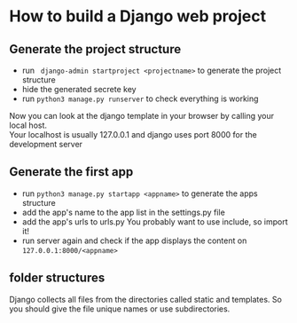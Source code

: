 # How to build a Django web project

## Generate the project structure
 * run ``` django-admin startproject <projectname>``` to generate the project structure
 * hide the generated secrete key
 * run ```python3 manage.py runserver``` to check everything is working
 
Now you can look at the django template in your browser by calling your local host.  
Your localhost is usually  127.0.0.1 and django uses port 8000 for the development server

## Generate the first app

 * run ```python3 manage.py startapp <appname>``` to generate the apps structure
 * add the app's name to the app list in the settings.py file
 * add the app's urls to urls.py
 You probably want to use include, so import it!
 * run server again and check if the app displays the content on ```127.0.0.1:8000/<appname> ```

## folder structures
Django collects all files from the directories called static and templates. So you should give the file unique names or use subdirectories.